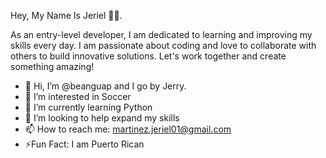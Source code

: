 Hey, My Name Is Jeriel 👋🏽.

As an entry-level developer, I am dedicated to learning and improving my skills every day. I am passionate about coding and love to collaborate with others to build innovative solutions. Let's work together and create something amazing!


- 👋 Hi, I’m @beanguap and I go by Jerry.
- 👀 I’m interested in Soccer
- 🌱 I’m currently learning Python
- 💞️ I’m looking to help expand my skills
- 📫 How to reach me: martinez.jeriel01@gmail.com
- ⚡️Fun Fact: I am Puerto Rican 

<!---
beanguap/beanguap is a ✨ special ✨ repository because its `README.md` (this file) appears on your GitHub profile.
You can click the Preview link to take a look at your changes.
--->
